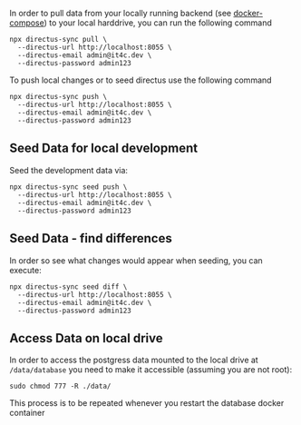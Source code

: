 In order to pull data from your locally running backend (see [docker-compose](../app/docker-compose.yml)) to your local harddrive, you can run the following command

```
npx directus-sync pull \
  --directus-url http://localhost:8055 \
  --directus-email admin@it4c.dev \
  --directus-password admin123
```

To push local changes or to seed directus use the following command
```
npx directus-sync push \
  --directus-url http://localhost:8055 \
  --directus-email admin@it4c.dev \
  --directus-password admin123
```

## Seed Data for local development
Seed the development data via:
```
npx directus-sync seed push \
  --directus-url http://localhost:8055 \
  --directus-email admin@it4c.dev \
  --directus-password admin123
```

## Seed Data - find differences
In order so see what changes would appear when seeding, you can execute:
```
npx directus-sync seed diff \
  --directus-url http://localhost:8055 \
  --directus-email admin@it4c.dev \
  --directus-password admin123
```

## Access Data on local drive

In order to access the postgress data mounted to the local drive at `/data/database` you need to make it accessible (assuming you are not root):
```
sudo chmod 777 -R ./data/
```

This process is to be repeated whenever you restart the database docker container
